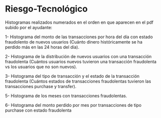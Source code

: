# Riesgo-Tecnológico

Histogramas realizados numerados en el orden en que aparecen en el pdf subido por el ayudante:
 
 1- Histograma del monto de las transacciones por hora del día con estado fraudolento de nuevos usuarios (Cuánto dinero históricamente se ha perdido más en las 24 horas del día).

 2- Histograma de la distribución de nuevos usuarios con una transacción fraudolenta (Cuántos usuarios nuevos tuvieron una transacción fraudolenta vs los usuarios que no son nuevos).

 3- Histograma del tipo de transacción y el estado de la transacción fraudolenta (Cuántos estados de transacciones fraudolentas tuvieron las transacciones purchase y transfer).
 
 5- Histograma de los meses con transacciones fraudolentas.

 6- Histograma del monto perdido por mes por transacciones de tipo purchase con estado fraudolenta
